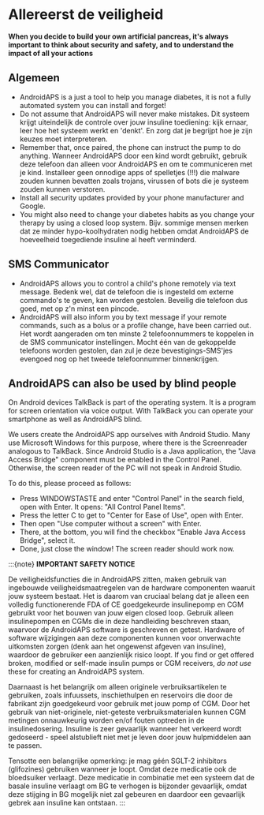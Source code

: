 # Allereerst de veiligheid

**When you decide to build your own artificial pancreas, it's always important to think about security and safety, and to understand the impact of all your actions**

## Algemeen

- AndroidAPS is a just a tool to help you manage diabetes, it is not a fully automated system you can install and forget!
- Do not assume that AndroidAPS will never make mistakes. Dit systeem krijgt uiteindelijk de controle over jouw insuline toediening: kijk ernaar, leer hoe het systeem werkt en 'denkt'. En zorg dat je begrijpt hoe je zijn keuzes moet interpreteren.
- Remember that, once paired, the phone can instruct the pump to do anything. Wanneer AndroidAPS door een kind wordt gebruikt, gebruik deze telefoon dan alleen voor AndroidAPS en om te communiceren met je kind. Installeer geen onnodige apps of spelletjes (!!!) die malware zouden kunnen bevatten zoals trojans, virussen of bots die je systeem zouden kunnen verstoren.
- Install all security updates provided by your phone manufacturer and Google.
- You might also need to change your diabetes habits as you change your therapy by using a closed loop system. Bijv. sommige mensen merken dat ze minder hypo-koolhydraten nodig hebben omdat AndroidAPS de hoeveelheid toegediende insuline al heeft verminderd.

## SMS Communicator

- AndroidAPS allows you to control a child's phone remotely via text message. Bedenk wel, dat de telefoon die is ingesteld om externe commando's te geven, kan worden gestolen. Beveilig die telefoon dus goed, met op z'n minst een pincode.
- AndroidAPS will also inform you by text message if your remote commands, such as a bolus or a profile change, have been carried out. Het wordt aangeraden om ten minste 2 telefoonnummers te koppelen in de SMS communicator instellingen. Mocht één van de gekoppelde telefoons worden gestolen, dan zul je deze bevestigings-SMS'jes evengoed nog op het tweede telefoonnummer binnenkrijgen.

## AndroidAPS can also be used by blind people

On Android devices TalkBack is part of the operating system. It is a program for screen orientation via voice output. With TalkBack you can operate your smartphone as well as AndroidAPS blind.

We users create the AndroidAPS app ourselves with Android Studio. Many use Microsoft Windows for this purpose, where there is the Screenreader analogous to TalkBack. Since Android Studio is a Java application, the "Java Access Bridge" component must be enabled in the Control Panel. Otherwise, the screen reader of the PC will not speak in Android Studio.

To do this, please proceed as follows:

- Press WINDOWSTASTE and enter "Control Panel" in the search field, open with Enter. It opens: "All Control Panel Items".
- Press the letter C to get to "Center for Ease of Use", open with Enter.
- Then open "Use computer without a screen" with Enter.
- There, at the bottom, you will find the checkbox "Enable Java Access Bridge", select it.
- Done, just close the window! The screen reader should work now.

:::{note}
**IMPORTANT SAFETY NOTICE**

De veiligheidsfuncties die in AndroidAPS zitten, maken gebruik van ingebouwde veiligheidsmaatregelen van de hardware componenten waaruit jouw systeem bestaat. Het is daarom van cruciaal belang dat je alleen een volledig functionerende FDA of CE goedgekeurde insulinepomp en CGM gebruikt voor het bouwen van jouw eigen closed loop. Gebruik alleen insulinepompen en CGMs die in deze handleiding beschreven staan, waarvoor de AndroidAPS software is geschreven en getest. Hardware of software wijzigingen aan deze componenten kunnen voor onverwachte uitkomsten zorgen (denk aan het ongewenst afgeven van insuline), waardoor de gebruiker een aanzienlijk risico loopt. If you find or get offered broken, modified or self-made insulin pumps or CGM receivers, *do not use* these for creating an AndroidAPS system.

Daarnaast is het belangrijk om alleen originele verbruiksartikelen te gebruiken, zoals infuussets, inschiethulpen en reservoirs die door de fabrikant zijn goedgekeurd voor gebruik met jouw pomp of CGM. Door het gebruik van niet-originele, niet-geteste verbruiksmaterialen kunnen CGM metingen onnauwkeurig worden en/of fouten optreden in de insulinedosering. Insuline is zeer gevaarlijk wanneer het verkeerd wordt gedoseerd - speel alstublieft niet met je leven door jouw hulpmiddelen aan te passen.

Tensotte een belangrijke opmerking: je mag géén SGLT-2 inhibitors (glifozines) gebruiken wanneer je loopt. Omdat deze medicatie ook de bloedsuiker verlaagt.  Deze medicatie in combinatie met een systeem dat de basale insuline verlaagt om BG te verhogen is bijzonder gevaarlijk, omdat deze stijging in BG mogelijk niet zal gebeuren en daardoor een gevaarlijk gebrek aan insuline kan ontstaan.
:::
